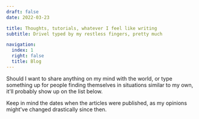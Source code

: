 ```yaml
---
draft: false
date: 2022-03-23

title: Thoughts, tutorials, whatever I feel like writing
subtitle: Drivel typed by my restless fingers, pretty much

navigation:
  index: 1
  right: false
  title: Blog
---
```


Should I want to share anything on my mind with the world, or type something up
for people finding themselves in situations similar to my own, it'll probably
show up on the list below.

Keep in mind the dates when the articles were published, as my opinions might've
changed drastically since then.
